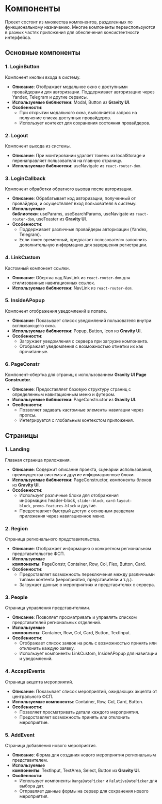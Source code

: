 # **Компоненты**

Проект состоит из множества компонентов, разделенных по функциональному назначению. Многие компоненты переиспользуются в разных частях приложения для обеспечения консистентности интерфейса.

## **Основные компоненты**

### **1. LoginButton**

Компонент кнопки входа в систему.

- **Описание**: Отображает модальное окно с доступными провайдерами для авторизации. Поддерживает авторизацию через Yandex, Telegram и другие сервисы.
- **Используемые библиотеки**: Modal, Button из **Gravity UI**.
- **Особенности**:
  - При открытии модального окна, выполняется запрос на получение списка доступных провайдеров.
  - Использует контекст для сохранения состояния провайдеров.

### **2. Logout**

Компонент выхода из системы.

- **Описание**: При монтировании удаляет токены из localStorage и перенаправляет пользователя на главную страницу.
- **Используемые библиотеки**: useNavigate из `react-router-dom`.

### **3. LoginCallback**

Компонент обработки обратного вызова после авторизации.

- **Описание**: Обрабатывает код авторизации, полученный от провайдера, и осуществляет вход пользователя в систему.
- **Используемые библиотеки**: useParams, useSearchParams, useNavigate из `react-router-dom`, useToaster из **Gravity UI**.
- **Особенности**:
  - Поддерживает различные провайдеры авторизации (Yandex, Telegram).
  - Если токен временный, предлагает пользователю заполнить дополнительную информацию для завершения регистрации.

### **4. LinkCustom**

Кастомный компонент ссылки.

- **Описание**: Обертка над NavLink из `react-router-dom` для стилизованных навигационных ссылок.
- **Используемые библиотеки**: NavLink из `react-router-dom`.

### **5. InsideAPopup**

Компонент отображения уведомлений в попапе.

- **Описание**: Показывает список уведомлений пользователя внутри всплывающего окна.
- **Используемые библиотеки**: Popup, Button, Icon из **Gravity UI**.
- **Особенности**:
  - Загружает уведомления с сервера при загрузке компонента.
  - Отображает уведомления с возможностью отметки их как прочитанные.

### **6. PageConstr**

Компонент-обертка для страниц с использованием **Gravity UI Page Constructor**.

- **Описание**: Предоставляет базовую структуру страниц с определенным навигационным меню и футером.
- **Используемые библиотеки**: PageConstructor из **Gravity UI**.
- **Особенности**:
  - Позволяет задавать кастомные элементы навигации через пропсы.
  - Интегрируется с глобальным контекстом приложения.

## **Страницы**

### **1. Landing**

Главная страница приложения.

- **Описание**: Содержит описание проекта, сценарии использования, преимущества системы и другие информационные блоки.
- **Используемые библиотеки**: PageConstructor, компоненты блоков из **Gravity UI**.
- **Особенности**:
  - Использует различные блоки для отображения информации: header-block, `slider-block`, `card-layout-block`, `promo-features-block` и другие.
  - Предоставляет быстрый доступ к основным разделам приложения через навигационное меню.

### **2. Region**

Страница регионального представительства.

- **Описание**: Отображает информацию о конкретном региональном представительстве ФСП.
- **Используемые компоненты**: PageConstr, Container, Row, Col, Flex, Button, Card.
- **Особенности**:
  - Предоставляет возможность переключения между различными типами контента (мероприятия, представители и т.д.).
  - Загружает данные о мероприятиях и представителях с сервера.

### **3. People**

Страница управления представителями.

- **Описание**: Позволяет просматривать и управлять списком представителей региональных отделений.
- **Используемые компоненты**: Container, Row, Col, Card, Button, TextInput.
- **Особенности**:
  - Отображает список заявок на роль с возможностью принять или отклонить каждую заявку.
  - Использует компоненты LinkCustom, InsideAPopup для навигации и уведомлений.

### **4. AcceptEvents**

Страница акцепта мероприятий.

- **Описание**: Показывает список мероприятий, ожидающих акцепта от центрального ФСП.
- **Используемые компоненты**: Container, Row, Col, Card, Button.
- **Особенности**:
  - Позволяет просматривать детали каждого мероприятия.
  - Предоставляет возможность принять или отклонить мероприятие.

### **5. AddEvent**

Страница добавления нового мероприятия.

- **Описание**: Форма для создания нового мероприятия региональным представителем.
- **Используемые компоненты**: TextInput, TextArea, Select, Button из **Gravity UI**.
- **Особенности**:
  - Использует компоненты `RangeDatePicker` и `RelativeDatePicker` для выбора дат.
  - Отправляет данные формы на сервер для сохранения нового мероприятия.

